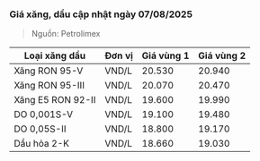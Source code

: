 
### Giá xăng, dầu cập nhật ngày 07/08/2025
> Nguồn: Petrolimex

| Loại xăng dầu     | Đơn vị | Giá vùng 1 | Giá vùng 2 |
|-------------------|--------|------------|------------|
| Xăng RON 95-V     | VND/L  |     20.530 |     20.940 |
| Xăng RON 95-III   | VND/L  |     20.070 |     20.470 |
| Xăng E5 RON 92-II | VND/L  |     19.600 |     19.990 |
| DO 0,001S-V       | VND/L  |     19.100 |     19.480 |
| DO 0,05S-II       | VND/L  |     18.800 |     19.170 |
| Dầu hỏa 2-K       | VND/L  |     18.660 |     19.030 |
